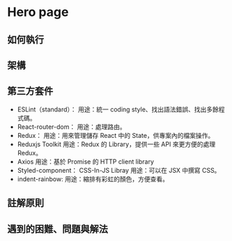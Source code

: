 # Hero page

## 如何執行

## 架構

## 第三方套件
- ESLint（standard）：
用途：統一 coding style、找出語法錯誤、找出多餘程式碼。
- React-router-dom：
用途：處理路由。
- Redux：
用途：用來管理儲存 React 中的 State，供專案內的檔案操作。
- Reduxjs Toolkit
用途：Redux 的 Library，提供一些 API 來更方便的處理 Redux。
- Axios
用途：基於 Promise 的 HTTP client library
- Styled-component： CSS-In-JS Libray
用途：可以在 JSX 中撰寫 CSS。
- indent-rainbow: 
用途：縮排有彩虹的顏色，方便查看。
## 註解原則

## 遇到的困難、問題與解法